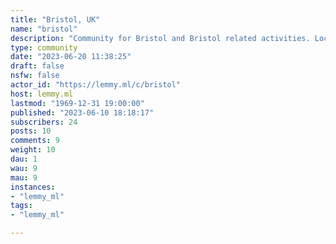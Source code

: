 ```yaml
---
title: "Bristol, UK" 
name: "bristol"
description: "Community for Bristol and Bristol related activities. Local events, meet-ups etc."
type: community
date: "2023-06-20 11:38:25"
draft: false
nsfw: false
actor_id: "https://lemmy.ml/c/bristol"
host: lemmy.ml
lastmod: "1969-12-31 19:00:00"
published: "2023-06-10 18:18:17"
subscribers: 24
posts: 10
comments: 9
weight: 10
dau: 1
wau: 9
mau: 9
instances:
- "lemmy_ml"
tags: 
- "lemmy_ml"

---
```

